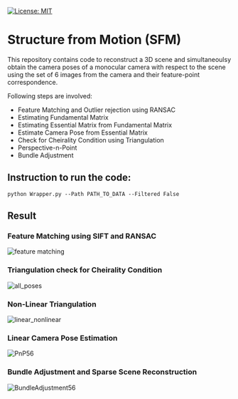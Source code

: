 [![License: MIT](https://img.shields.io/badge/License-MIT-yellow.svg)](https://opensource.org/licenses/MIT)

# Structure from Motion (SFM)
This repository contains code to reconstruct a 3D scene and simultaneoulsy obtain the camera poses of a monocular camera with respect to the scene using the set of 6 images from the camera and their feature-point correspondence. 

Following steps are involved:
* Feature Matching and Outlier rejection using RANSAC
* Estimating Fundamental Matrix
* Estimating Essential Matrix from Fundamental Matrix
* Estimate Camera Pose from Essential Matrix
* Check for Cheirality Condition using Triangulation
* Perspective-n-Point
* Bundle Adjustment

## Instruction to run the code:
```
python Wrapper.py --Path PATH_TO_DATA --Filtered False
```
## Result
### Feature Matching using SIFT and RANSAC
![feature matching](https://user-images.githubusercontent.com/90370308/222005261-3c35443a-a23e-4ad1-9f88-b6f92a126ba5.png)

### Triangulation check for Cheirality Condition
![all_poses](https://user-images.githubusercontent.com/90370308/222008248-e8bec6d5-b87c-45df-89b6-08b1d9ce333b.png)

### Non-Linear Triangulation
![linear_nonlinear](https://user-images.githubusercontent.com/90370308/222008621-e1d88b49-75f6-461e-a8af-4798b1cd9ce9.png)

### Linear Camera Pose Estimation
![PnP56](https://user-images.githubusercontent.com/90370308/222008862-53869898-0084-4b9d-b764-46be92277d4e.png)

### Bundle Adjustment and Sparse Scene Reconstruction
![BundleAdjustment56](https://user-images.githubusercontent.com/90370308/222008894-d65dfeae-db6d-40e4-a173-2f51f451417c.png)
